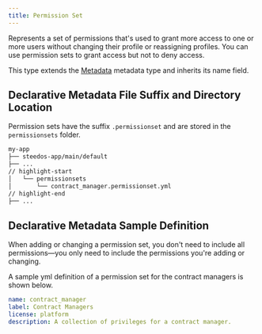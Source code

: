 ```yaml
---
title: Permission Set
---
```


Represents a set of permissions that's used to grant more access to one or more users without changing their profile or reassigning profiles. You can use permission sets to grant access but not to deny access.

This type extends the [Metadata](metadata) metadata type and inherits its name field.

## Declarative Metadata File Suffix and Directory Location

Permission sets have the suffix `.permissionset` and are stored in the `permissionsets` folder.

```sh
my-app
├── steedos-app/main/default
├── ...
// highlight-start
│   └── permissionsets
│       └── contract_manager.permissionset.yml
// highlight-end
├── ...
```

## Declarative Metadata Sample Definition

When adding or changing a permission set, you don't need to include all permissions—you only need to include the permissions you're adding or changing.

A sample yml definition of a permission set for the contract managers is shown below.

```yml title="my-app/steedos-app/main/default/permissionsets/contract_manager.permissionset.yml"
name: contract_manager
label: Contract Managers
license: platform
description: A collection of privileges for a contract manager.
```
